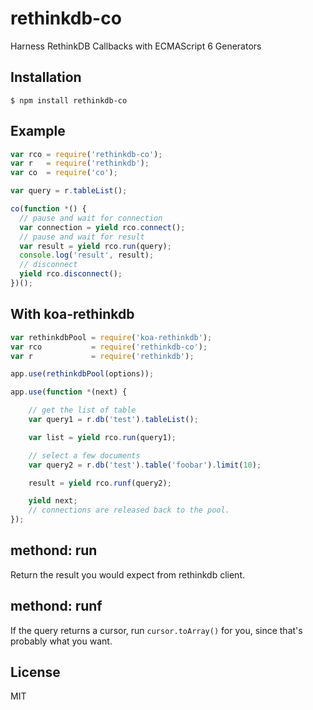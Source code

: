 rethinkdb-co
============

Harness RethinkDB Callbacks with ECMAScript 6 Generators

## Installation

    $ npm install rethinkdb-co

## Example
```javascript
var rco = require('rethinkdb-co');
var r   = require('rethinkdb');
var co  = require('co');

var query = r.tableList();

co(function *() {
  // pause and wait for connection
  var connection = yield rco.connect();
  // pause and wait for result
  var result = yield rco.run(query);
  console.log('result', result);
  // disconnect
  yield rco.disconnect();
})();
```

## With koa-rethinkdb

```javascript
var rethinkdbPool = require('koa-rethinkdb');
var rco           = require('rethinkdb-co');
var r             = require('rethinkdb');

app.use(rethinkdbPool(options));

app.use(function *(next) {

    // get the list of table
    var query1 = r.db('test').tableList();

    var list = yield rco.run(query1);

    // select a few documents
    var query2 = r.db('test').table('foobar').limit(10);

    result = yield rco.runf(query2);

    yield next;
    // connections are released back to the pool.
});
````

## methond: run

Return the result you would expect from rethinkdb client.

## methond: runf

If the query returns a cursor, run `cursor.toArray()` for you, since that's probably what you want.

## License

MIT
